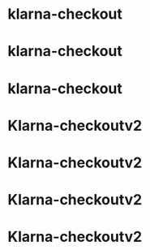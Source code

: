 # klarna-checkout
# klarna-checkout
# klarna-checkout
# Klarna-checkoutv2
# Klarna-checkoutv2
# Klarna-checkoutv2
# Klarna-checkoutv2
